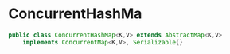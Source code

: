 # ConcurrentHashMa
```java
public class ConcurrentHashMap<K,V> extends AbstractMap<K,V>
    implements ConcurrentMap<K,V>, Serializable{}
```